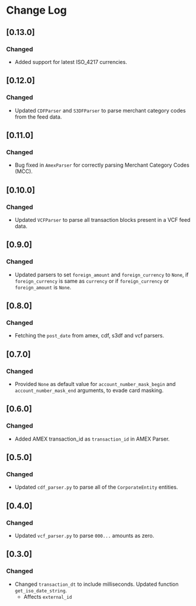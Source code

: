 # Change Log

## [0.13.0]

### Changed

- Added support for latest ISO_4217 currencies.

## [0.12.0]

### Changed

- Updated `CDFParser` and `S3DFParser` to parse merchant category codes from the feed data.

## [0.11.0]

### Changed

- Bug fixed in `AmexParser` for correctly parsing Merchant Category Codes (MCC).

## [0.10.0]

### Changed

- Updated `VCFParser` to parse all transaction blocks present in a VCF feed data.

## [0.9.0]

### Changed

- Updated parsers to set `foreign_amount` and `foreign_currency` to `None`, if `foreign_currency` is same as `currency` or if `foreign_currency` or `foreign_amount` is `None`.

## [0.8.0]

### Changed

- Fetching the `post_date` from amex, cdf, s3df and vcf parsers.

## [0.7.0]

### Changed

- Provided `None` as default value for `account_number_mask_begin` and `account_number_mask_end` arguments, to evade card masking.

## [0.6.0]

### Changed

- Added AMEX transaction_id as `transaction_id` in AMEX Parser.

## [0.5.0]

### Changed

- Updated `cdf_parser.py` to parse all of the `CorporateEntity` entities.

## [0.4.0]

### Changed

- Updated `vcf_parser.py` to parse `000...` amounts as zero.

## [0.3.0]

### Changed

- Changed `transaction_dt` to include milliseconds. Updated function `get_iso_date_string`.
  - Affects `external_id`
